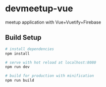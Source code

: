 # devmeetup-vue

 meetup application with Vue+Vuetify+Firebase

## Build Setup

``` bash
# install dependencies
npm install

# serve with hot reload at localhost:8080
npm run dev

# build for production with minification
npm run build
